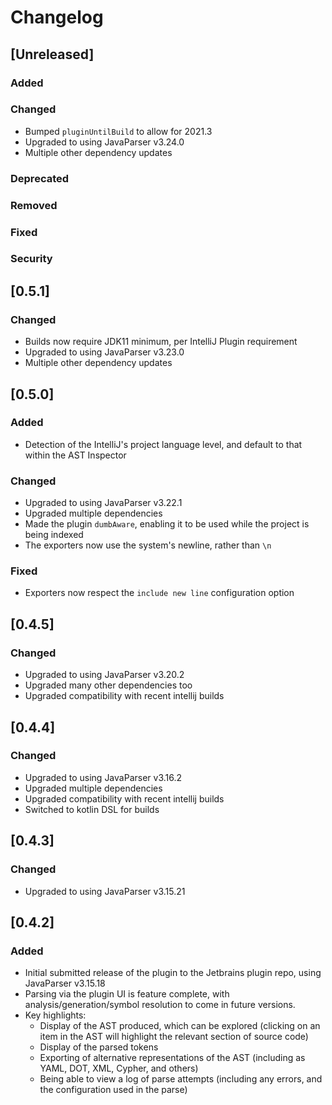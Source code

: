 # Changelog

## [Unreleased]
### Added

### Changed
- Bumped `pluginUntilBuild` to allow for 2021.3
- Upgraded to using JavaParser v3.24.0
- Multiple other dependency updates

### Deprecated

### Removed

### Fixed

### Security

## [0.5.1]
### Changed
- Builds now require JDK11 minimum, per IntelliJ Plugin requirement
- Upgraded to using JavaParser v3.23.0
- Multiple other dependency updates

## [0.5.0]
### Added
- Detection of the IntelliJ's project language level, and default to that within the AST Inspector

### Changed
- Upgraded to using JavaParser v3.22.1
- Upgraded multiple dependencies
- Made the plugin `dumbAware`, enabling it to be used while the project is being indexed
- The exporters now use the system's newline, rather than `\n`

### Fixed
- Exporters now respect the `include new line` configuration option

## [0.4.5]
### Changed
- Upgraded to using JavaParser v3.20.2
- Upgraded many other dependencies too
- Upgraded compatibility with recent intellij builds

## [0.4.4]
### Changed
- Upgraded to using JavaParser v3.16.2
- Upgraded multiple dependencies
- Upgraded compatibility with recent intellij builds
- Switched to kotlin DSL for builds

## [0.4.3]
### Changed
- Upgraded to using JavaParser v3.15.21

## [0.4.2]
### Added
- Initial submitted release of the plugin to the Jetbrains plugin repo, using JavaParser v3.15.18
- Parsing via the plugin UI is feature complete, with analysis/generation/symbol resolution to come in future versions.
- Key highlights:
    - Display of the AST produced, which can be explored (clicking on an item in the AST will highlight the relevant section of source code)
    - Display of the parsed tokens
    - Exporting of alternative representations of the AST (including as YAML, DOT, XML, Cypher, and others)
    - Being able to view a log of parse attempts (including any errors, and the configuration used in the parse)
